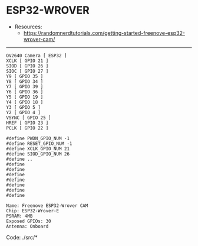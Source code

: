 # ESP32-WROVER 
- Resources: 
    * https://randomnerdtutorials.com/getting-started-freenove-esp32-wrover-cam/
---
```
OV2640 Camera [ ESP32 ] 
XCLK [ GPIO 21 ]
SIOD [ GPIO 26 ] 
SIOC [ GPIO 27 ] 
Y9 [ GPIO 35 ] 
Y8 [ GPIO 34 ] 
Y7 [ GPIO 39 ] 
Y6 [ GPIO 36 ] 
Y5 [ GPIO 19 ] 
Y4 [ GPIO 18 ] 
Y3 [ GPIO 5 ] 
Y2 [ GPIO 4 ] 
VSYNC [ GPIO 25 ]
HREF [ GPIO 23 ] 
PCLK [ GPIO 22 ] 
```

```
#define PWDN_GPIO_NUM -1 
#define RESET_GPIO_NUM -1 
#define XCLK_GPIO_NUM 21
#define SIOD_GPIO_NUM 26
#define ..
#define 
#define 
#define
#define 
#define 
#define 
#define 
```

``` 
Name: Freenove ESP32-Wrover CAM 
Chip: ESP32-Wrover-E 
PSRAM: 4MB 
Exposed GPIOs: 30 
Antenna: Onboard
```

Code: ./src/*
